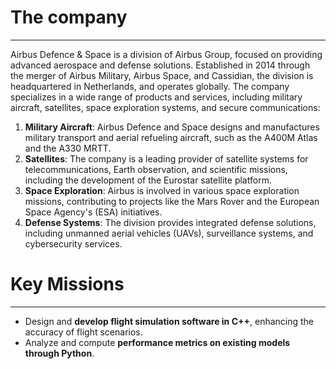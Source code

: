 # The company
---

Airbus Defence & Space is a division of Airbus Group, focused on providing advanced aerospace and defense solutions. Established in 2014 through the merger of Airbus Military, Airbus Space, and Cassidian, the division is headquartered in Netherlands, and operates globally. The company specializes in a wide range of products and services, including military aircraft, satellites, space exploration systems, and secure communications:

1. **Military Aircraft**: Airbus Defence and Space designs and manufactures military transport and aerial refueling aircraft, such as the A400M Atlas and the A330 MRTT.
2. **Satellites**: The company is a leading provider of satellite systems for telecommunications, Earth observation, and scientific missions, including the development of the Eurostar satellite platform.
3. **Space Exploration**: Airbus is involved in various space exploration missions, contributing to projects like the Mars Rover and the European Space Agency's (ESA) initiatives.
4. **Defense Systems**: The division provides integrated defense solutions, including unmanned aerial vehicles (UAVs), surveillance systems, and cybersecurity services.




# Key Missions
---

- Design and **develop flight simulation software in C++**, enhancing the accuracy of flight scenarios.
- Analyze and compute **performance metrics on existing models through Python**.
